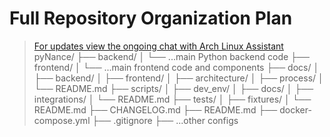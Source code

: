 # Full Repository Organization Plan

> [ For updates view the ongoing chat with Arch Linux Assistant ](https://chatgpt.com/g/g-675bede355848191bdf9d2bb96327301-arch-linux-assistant/c/688e9733-7ed8-8330-a3fb-094a71d68050)
> pyNance/
> ├── backend/
> │ └── ...main Python backend code
> ├── frontend/
> │ └── ...main frontend code and components
> ├── docs/
> │ ├── backend/
> │ ├── frontend/
> │ ├── architecture/
> │ ├── process/
> │ └── README.md
> ├── scripts/
> │ ├── dev_env/
> │ ├── docs/
> │ ├── integrations/
> │ └── README.md
> ├── tests/
> │ ├── fixtures/
> │ └── README.md
> ├── CHANGELOG.md
> ├── README.md
> ├── docker-compose.yml
> ├── .gitignore
> ├── ...other configs
